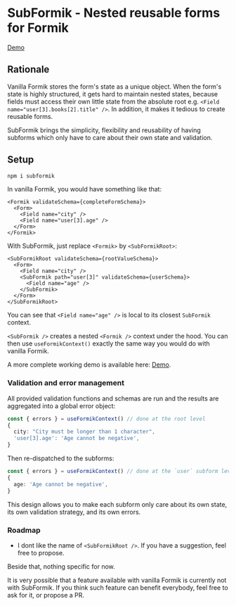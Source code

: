 # SubFormik - Nested reusable forms for Formik

[Demo](https://codepen.io/OodeLally-Github/pen/vYedMNM)

## Rationale

Vanilla Formik stores the form's state as a unique object.
When the form's state is highly structured, it gets hard to maintain nested states, because fields must access their own little state from the absolute root e.g. `<Field name="user[3].books[2].title" />`.
In addition, it makes it tedious to create reusable forms.

SubFormik brings the simplicity, flexibility and reusability of having subforms which only have to care about their own state and validation.

## Setup

```bash
npm i subformik
```

In vanilla Formik, you would have something like that:

```tsx
<Formik validateSchema={completeFormSchema}>
  <Form>
    <Field name="city" />
    <Field name="user[3].age" />
  </Form>
</Formik>
```

With SubFormik, just replace `<Formik>` by `<SubFormikRoot>`:


```tsx
<SubFormikRoot validateSchema={rootValueSchema}>
  <Form>
    <Field name="city" />
    <SubFormik path="user[3]" validateSchema={userSchema}>
      <Field name="age" />
    </SubFormik>
  </Form>
</SubFormikRoot>
```

You can see that `<Field name="age" />` is local to its closest `SubFormik` context.


`<SubFormik />` creates a nested `<Formik />` context under the hood.
You can then use `useFormikContext()` exactly the same way you would do with vanilla Formik.

A more complete working demo is available here: [Demo](https://codepen.io/OodeLally-Github/pen/vYedMNM).

### Validation and error management

All provided validation functions and schemas are run and the results are aggregated into a global error object:
```ts
const { errors } = useFormikContext() // done at the root level
{
  city: "City must be longer than 1 character",
  'user[3].age': 'Age cannot be negative',
}
```

Then re-dispatched to the subforms:

```ts
const { errors } = useFormikContext() // done at the `user` subform level
{
  age: 'Age cannot be negative',
}
```

This design allows you to make each subform only care about its own state, its own validation strategy, and its own errors.


### Roadmap

* I dont like the name of `<SubFormikRoot />`. If you have a suggestion, feel free to propose.

Beside that, nothing specific for now.

It is very possible that a feature available with vanilla Formik is currently not with SubFormik.
If you think such feature can benefit everybody, feel free to ask for it, or propose a PR.
